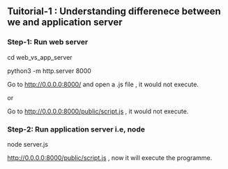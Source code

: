 ## Tuitorial-1 : Understanding differenece between we and application server

### Step-1: Run web server

cd web_vs_app_server 

python3 -m http.server 8000 

Go to http://0.0.0.0:8000/ and open a .js file , it would not execute. 

or 

Go to http://0.0.0.0:8000/public/script.js , it would not execute.

### Step-2: Run application server i.e, node 

node server.js 

http://0.0.0.0:8000/public/script.js , now it will execute the programme. 